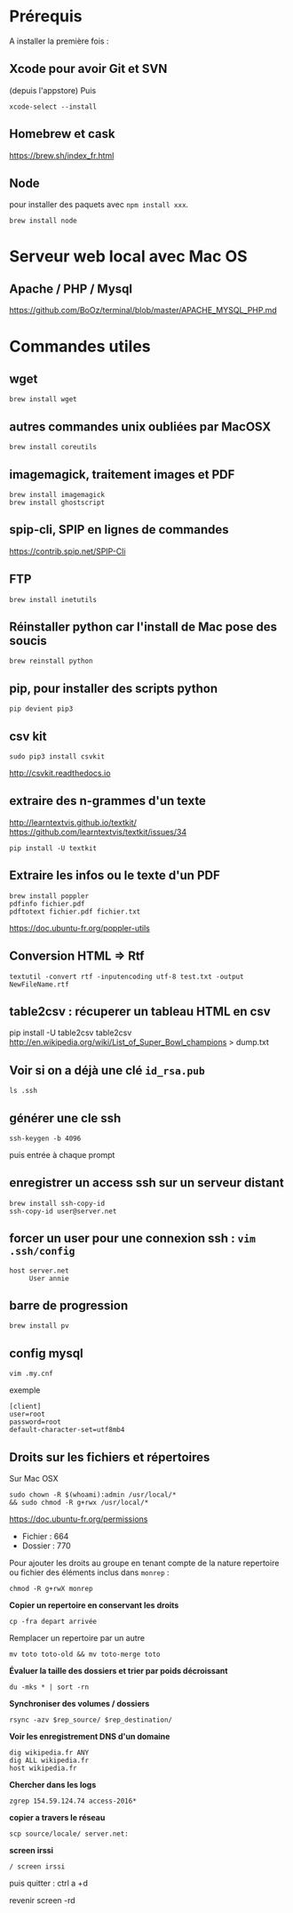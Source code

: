 # Prérequis
A installer la première fois :

## Xcode pour avoir Git et SVN
(depuis l'appstore)
Puis
```
xcode-select --install
```
## Homebrew et cask
https://brew.sh/index_fr.html

## Node
pour installer des paquets avec `npm install xxx`.
```
brew install node
```


# Serveur web local avec Mac OS 

## Apache / PHP / Mysql
https://github.com/BoOz/terminal/blob/master/APACHE_MYSQL_PHP.md


# Commandes utiles

## wget
`brew install wget`

## autres commandes unix oubliées par MacOSX
`brew install coreutils`

## imagemagick, traitement images et PDF
```
brew install imagemagick
brew install ghostscript
```
## spip-cli, SPIP en lignes de commandes
https://contrib.spip.net/SPIP-Cli

## FTP
`brew install inetutils`


## Réinstaller python car l'install de Mac pose des soucis
```
brew reinstall python
```

## pip, pour installer des scripts python
```
pip devient pip3
```

## csv kit
```
sudo pip3 install csvkit
```
http://csvkit.readthedocs.io

## extraire des n-grammes d'un texte
http://learntextvis.github.io/textkit/
https://github.com/learntextvis/textkit/issues/34

```
pip install -U textkit
```


## Extraire les infos ou le texte d'un PDF
```
brew install poppler
pdfinfo fichier.pdf
pdftotext fichier.pdf fichier.txt
```
https://doc.ubuntu-fr.org/poppler-utils


## Conversion HTML => Rtf
```
textutil -convert rtf -inputencoding utf-8 test.txt -output NewFileName.rtf
```
## table2csv : récuperer un tableau HTML en csv
pip install -U table2csv
table2csv http://en.wikipedia.org/wiki/List_of_Super_Bowl_champions > dump.txt

## Voir si on a déjà une clé `id_rsa.pub`
```
ls .ssh
```

## générer une cle ssh
```
ssh-keygen -b 4096
```
puis entrée à chaque prompt

## enregistrer un access ssh sur un serveur distant
```
brew install ssh-copy-id
ssh-copy-id user@server.net
```

## forcer un user pour une connexion ssh : `vim .ssh/config `
```
host server.net
     User annie
```

## barre de progression
```
brew install pv
```
## config mysql
`vim .my.cnf`

exemple
```
[client]
user=root
password=root
default-character-set=utf8mb4
```

## Droits sur les fichiers et répertoires

Sur Mac OSX

```
sudo chown -R $(whoami):admin /usr/local/*
&& sudo chmod -R g+rwx /usr/local/*
```


https://doc.ubuntu-fr.org/permissions
- Fichier : 664
- Dossier : 770

Pour ajouter les droits au groupe en tenant compte de la nature repertoire ou fichier des éléments inclus dans `monrep` :

```
chmod -R g+rwX monrep
```

**Copier un repertoire en conservant les droits**

```
cp -fra depart arrivée
```

Remplacer un repertoire par un autre

```
mv toto toto-old && mv toto-merge toto
```

**Évaluer la taille des dossiers et trier par poids décroissant**

```
du -mks * | sort -rn
```

**Synchroniser des volumes / dossiers**

```
rsync -azv $rep_source/ $rep_destination/
```

**Voir les enregistrement DNS d'un domaine**

```
dig wikipedia.fr ANY
dig ALL wikipedia.fr
host wikipedia.fr
```

**Chercher dans les logs**

`zgrep 154.59.124.74 access-2016*`


**copier a travers le réseau**

`scp source/locale/ server.net:`

**screen irssi**

```
/ screen irssi
```

puis quitter : ctrl a +d

revenir screen -rd
